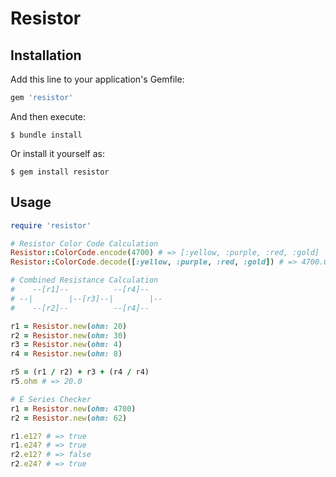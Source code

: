 # Resistor

## Installation

Add this line to your application's Gemfile:  

```ruby
gem 'resistor'
```

And then execute:  

    $ bundle install

Or install it yourself as:  

    $ gem install resistor

## Usage

```ruby
require 'resistor'

# Resistor Color Code Calculation
Resistor::ColorCode.encode(4700) # => [:yellow, :purple, :red, :gold]
Resistor::ColorCode.decode([:yellow, :purple, :red, :gold]) # => 4700.0

# Combined Resistance Calculation
#    --[r1]--          --[r4]--
# --|        |--[r3]--|        |--
#    --[r2]--          --[r4]--

r1 = Resistor.new(ohm: 20)
r2 = Resistor.new(ohm: 30)
r3 = Resistor.new(ohm: 4)
r4 = Resistor.new(ohm: 8)

r5 = (r1 / r2) + r3 + (r4 / r4)
r5.ohm # => 20.0

# E Series Checker
r1 = Resistor.new(ohm: 4700)
r2 = Resistor.new(ohm: 62)

r1.e12? # => true
r1.e24? # => true
r2.e12? # => false
r2.e24? # => true
```
